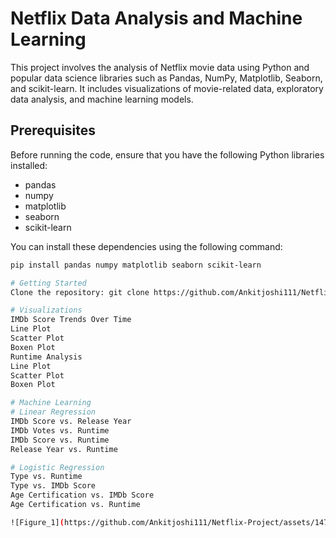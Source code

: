 # Netflix Data Analysis and Machine Learning

This project involves the analysis of Netflix movie data using Python and popular data science libraries such as Pandas, NumPy, Matplotlib, Seaborn, and scikit-learn. It includes visualizations of movie-related data, exploratory data analysis, and machine learning models.

## Prerequisites

Before running the code, ensure that you have the following Python libraries installed:

- pandas
- numpy
- matplotlib
- seaborn
- scikit-learn

You can install these dependencies using the following command:

```bash
pip install pandas numpy matplotlib seaborn scikit-learn

# Getting Started
Clone the repository: git clone https://github.com/Ankitjoshi111/Netflix-Project.git

# Visualizations
IMDb Score Trends Over Time
Line Plot
Scatter Plot
Boxen Plot
Runtime Analysis
Line Plot
Scatter Plot
Boxen Plot

# Machine Learning
# Linear Regression
IMDb Score vs. Release Year
IMDb Votes vs. Runtime
IMDb Score vs. Runtime
Release Year vs. Runtime

# Logistic Regression
Type vs. Runtime
Type vs. IMDb Score
Age Certification vs. IMDb Score
Age Certification vs. Runtime

![Figure_1](https://github.com/Ankitjoshi111/Netflix-Project/assets/147061311/cdcf60cd-803e-4cea-8ed8-69cc6382e946)


